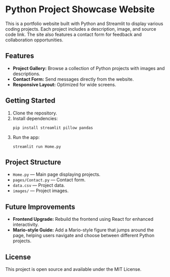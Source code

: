 # Python Project Showcase Website

This is a portfolio website built with Python and Streamlit to display various coding projects. Each project includes a description, image, and source code link. The site also features a contact form for feedback and collaboration opportunities.

## Features

- **Project Gallery:** Browse a collection of Python projects with images and descriptions.
- **Contact Form:** Send messages directly from the website.
- **Responsive Layout:** Optimized for wide screens.

## Getting Started

1. Clone the repository.
2. Install dependencies:
   ```
   pip install streamlit pillow pandas
   ```
3. Run the app:
   ```
   streamlit run Home.py
   ```

## Project Structure

- `Home.py` — Main page displaying projects.
- `pages/Contact.py` — Contact form.
- `data.csv` — Project data.
- `images/` — Project images.

## Future Improvements

- **Frontend Upgrade:** Rebuild the frontend using React for enhanced interactivity.
- **Mario-style Guide:** Add a Mario-style figure that jumps around the page, helping users navigate and choose between different Python projects.

## License

This project is open source and available under the MIT License.
